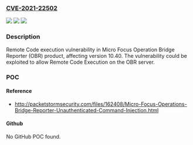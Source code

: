 ### [CVE-2021-22502](https://cve.mitre.org/cgi-bin/cvename.cgi?name=CVE-2021-22502)
![](https://img.shields.io/static/v1?label=Product&message=Operation%20Bridge%20Reporter.&color=blue)
![](https://img.shields.io/static/v1?label=Version&message=n%2Fa&color=blue)
![](https://img.shields.io/static/v1?label=Vulnerability&message=Remote%20Code%20execution.&color=brighgreen)

### Description

Remote Code execution vulnerability in Micro Focus Operation Bridge Reporter (OBR) product, affecting version 10.40. The vulnerability could be exploited to allow Remote Code Execution on the OBR server.

### POC

#### Reference
- http://packetstormsecurity.com/files/162408/Micro-Focus-Operations-Bridge-Reporter-Unauthenticated-Command-Injection.html

#### Github
No GitHub POC found.


